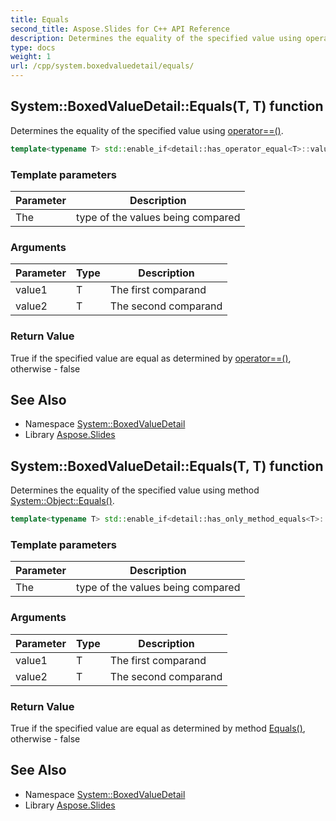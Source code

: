 ```yaml
---
title: Equals
second_title: Aspose.Slides for C++ API Reference
description: Determines the equality of the specified value using operator==().
type: docs
weight: 1
url: /cpp/system.boxedvaluedetail/equals/
---
```

## System::BoxedValueDetail::Equals(T, T) function


Determines the equality of the specified value using [operator==()](../../system/operator_equal_equal/).

```cpp
template<typename T> std::enable_if<detail::has_operator_equal<T>::value, bool>::type System::BoxedValueDetail::Equals(T value1, T value2)
```


### Template parameters

| Parameter | Description |
| --- | --- |
| The | type of the values being compared |

### Arguments

| Parameter | Type | Description |
| --- | --- | --- |
| value1 | T | The first comparand |
| value2 | T | The second comparand |

### Return Value

True if the specified value are equal as determined by [operator==()](../../system/operator_equal_equal/), otherwise - false

## See Also

* Namespace [System::BoxedValueDetail](../)
* Library [Aspose.Slides](../../)
## System::BoxedValueDetail::Equals(T, T) function


Determines the equality of the specified value using method [System::Object::Equals()](../../system/object/equals/).

```cpp
template<typename T> std::enable_if<detail::has_only_method_equals<T>::value, bool>::type System::BoxedValueDetail::Equals(T value1, T value2)
```


### Template parameters

| Parameter | Description |
| --- | --- |
| The | type of the values being compared |

### Arguments

| Parameter | Type | Description |
| --- | --- | --- |
| value1 | T | The first comparand |
| value2 | T | The second comparand |

### Return Value

True if the specified value are equal as determined by method [Equals()](../../system/delegateequality/), otherwise - false

## See Also

* Namespace [System::BoxedValueDetail](../)
* Library [Aspose.Slides](../../)
